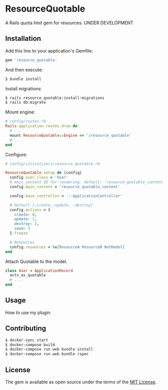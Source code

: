 # ResourceQuotable
A Rails quota limit gem for resources. UNDER DEVELOPMENT

## Installation
Add this line to your application's Gemfile:

```ruby
gem 'resource_quotable'
```

And then execute:
```bash
$ bundle install
```

Install migrations:
```bash
$ rails resource_quotable:install:migrations
$ rails db:migrate
```

Mount engine:
```ruby
# config/routes.rb
Rails.application.routes.draw do
  # ...
  mount ResourceQuotable::Engine => '/resource_quotable'
  # ...
end

```

Configure:
```ruby
# config/initializers/resource_quotable.rb

ResourceQuotable.setup do |config|
  config.user_class = 'User'
  # main_content ID for rendering. default: 'resource_quotable_content'
  config.main_content = 'resource_quotable_content'

  config.base_controller = '::ApplicationController'

  # Default [:create,:update, :destroy]
  config.actions = {
    create: 0,
    update: 1,
    destroy: 2,
    send: 3
  }.freeze

  # Resources
  config.resources = %w[ResourceA ResourceB NotModel]
end
```

Attach Quotable to the model.

```ruby
class User < ApplicationRecord
  acts_as_quotable
  # ....
end
```

## Usage
How to use my plugin.

## Contributing

```bash
$ docker-sync start
$ docker-compose build
$ docker-compose run web bundle install
$ docker-compose run web bundle rspec
```

## License
The gem is available as open source under the terms of the [MIT License](https://opensource.org/licenses/MIT).
